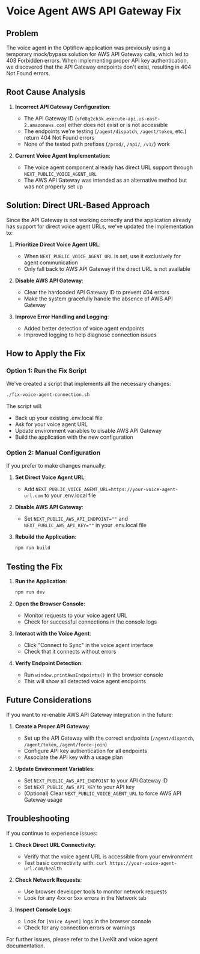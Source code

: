 # Voice Agent AWS API Gateway Fix

## Problem

The voice agent in the Optiflow application was previously using a temporary mock/bypass solution for AWS API Gateway calls, which led to 403 Forbidden errors. When implementing proper API key authentication, we discovered that the API Gateway endpoints don't exist, resulting in 404 Not Found errors.

## Root Cause Analysis

1. **Incorrect API Gateway Configuration**:
   - The API Gateway ID (`sfd8q2ch3k.execute-api.us-east-2.amazonaws.com`) either does not exist or is not accessible
   - The endpoints we're testing (`/agent/dispatch`, `/agent/token`, etc.) return 404 Not Found errors
   - None of the tested path prefixes (`/prod/`, `/api/`, `/v1/`) work

2. **Current Voice Agent Implementation**:
   - The voice agent component already has direct URL support through `NEXT_PUBLIC_VOICE_AGENT_URL`
   - The AWS API Gateway was intended as an alternative method but was not properly set up

## Solution: Direct URL-Based Approach

Since the API Gateway is not working correctly and the application already has support for direct voice agent URLs, we've updated the implementation to:

1. **Prioritize Direct Voice Agent URL**:
   - When `NEXT_PUBLIC_VOICE_AGENT_URL` is set, use it exclusively for agent communication
   - Only fall back to AWS API Gateway if the direct URL is not available

2. **Disable AWS API Gateway**:
   - Clear the hardcoded API Gateway ID to prevent 404 errors
   - Make the system gracefully handle the absence of AWS API Gateway

3. **Improve Error Handling and Logging**:
   - Added better detection of voice agent endpoints
   - Improved logging to help diagnose connection issues

## How to Apply the Fix

### Option 1: Run the Fix Script

We've created a script that implements all the necessary changes:

```bash
./fix-voice-agent-connection.sh
```

The script will:
- Back up your existing .env.local file
- Ask for your voice agent URL
- Update environment variables to disable AWS API Gateway
- Build the application with the new configuration

### Option 2: Manual Configuration

If you prefer to make changes manually:

1. **Set Direct Voice Agent URL**:
   - Add `NEXT_PUBLIC_VOICE_AGENT_URL=https://your-voice-agent-url.com` to your .env.local file

2. **Disable AWS API Gateway**:
   - Set `NEXT_PUBLIC_AWS_API_ENDPOINT=""` and `NEXT_PUBLIC_AWS_API_KEY=""` in your .env.local file

3. **Rebuild the Application**:
   ```bash
   npm run build
   ```

## Testing the Fix

1. **Run the Application**:
   ```bash
   npm run dev
   ```

2. **Open the Browser Console**:
   - Monitor requests to your voice agent URL
   - Check for successful connections in the console logs

3. **Interact with the Voice Agent**:
   - Click "Connect to Sync" in the voice agent interface
   - Check that it connects without errors

4. **Verify Endpoint Detection**:
   - Run `window.printAwsEndpoints()` in the browser console
   - This will show all detected voice agent endpoints

## Future Considerations

If you want to re-enable AWS API Gateway integration in the future:

1. **Create a Proper API Gateway**:
   - Set up the API Gateway with the correct endpoints (`/agent/dispatch`, `/agent/token`, `/agent/force-join`)
   - Configure API key authentication for all endpoints
   - Associate the API key with a usage plan

2. **Update Environment Variables**:
   - Set `NEXT_PUBLIC_AWS_API_ENDPOINT` to your API Gateway ID
   - Set `NEXT_PUBLIC_AWS_API_KEY` to your API key
   - (Optional) Clear `NEXT_PUBLIC_VOICE_AGENT_URL` to force AWS API Gateway usage

## Troubleshooting

If you continue to experience issues:

1. **Check Direct URL Connectivity**:
   - Verify that the voice agent URL is accessible from your environment
   - Test basic connectivity with: `curl https://your-voice-agent-url.com/health`

2. **Check Network Requests**:
   - Use browser developer tools to monitor network requests
   - Look for any 4xx or 5xx errors in the Network tab

3. **Inspect Console Logs**:
   - Look for `[Voice Agent]` logs in the browser console
   - Check for any connection errors or warnings

For further issues, please refer to the LiveKit and voice agent documentation. 